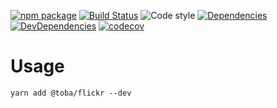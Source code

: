 [![npm package](https://img.shields.io/npm/v/@toba/flickr.svg)](https://www.npmjs.org/package/@toba/flickr)
[![Build Status](https://travis-ci.org/toba/flickr.svg?branch=master)](https://travis-ci.org/toba/flickr)
![Code style](https://img.shields.io/badge/code_style-prettier-ff69b4.svg)
[![Dependencies](https://img.shields.io/david/toba/flickr.svg)](https://david-dm.org/toba/flickr)
[![DevDependencies](https://img.shields.io/david/dev/toba/flickr.svg)](https://david-dm.org/toba/flickr#info=devDependencies&view=list)
[![codecov](https://codecov.io/gh/toba/flickr/branch/master/graph/badge.svg)](https://codecov.io/gh/toba/flickr)

# Usage

```
yarn add @toba/flickr --dev
```
